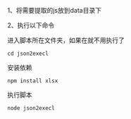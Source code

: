 1、将需要提取的js放到data目录下

2、执行以下命令

进入脚本所在文件夹，如果在就不用执行了
```
cd json2execl
```

安装依赖
```
npm install xlsx
```

执行脚本

```
node json2execl
```
